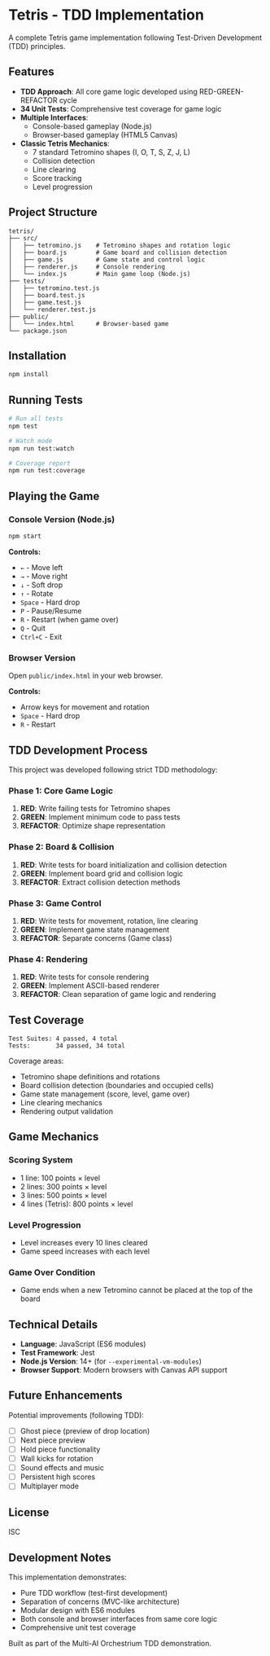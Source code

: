 # Tetris - TDD Implementation

A complete Tetris game implementation following Test-Driven Development (TDD) principles.

## Features

- **TDD Approach**: All core game logic developed using RED-GREEN-REFACTOR cycle
- **34 Unit Tests**: Comprehensive test coverage for game logic
- **Multiple Interfaces**:
  - Console-based gameplay (Node.js)
  - Browser-based gameplay (HTML5 Canvas)
- **Classic Tetris Mechanics**:
  - 7 standard Tetromino shapes (I, O, T, S, Z, J, L)
  - Collision detection
  - Line clearing
  - Score tracking
  - Level progression

## Project Structure

```
tetris/
├── src/
│   ├── tetromino.js    # Tetromino shapes and rotation logic
│   ├── board.js        # Game board and collision detection
│   ├── game.js         # Game state and control logic
│   ├── renderer.js     # Console rendering
│   └── index.js        # Main game loop (Node.js)
├── tests/
│   ├── tetromino.test.js
│   ├── board.test.js
│   ├── game.test.js
│   └── renderer.test.js
├── public/
│   └── index.html      # Browser-based game
└── package.json
```

## Installation

```bash
npm install
```

## Running Tests

```bash
# Run all tests
npm test

# Watch mode
npm run test:watch

# Coverage report
npm run test:coverage
```

## Playing the Game

### Console Version (Node.js)

```bash
npm start
```

**Controls:**
- `←` - Move left
- `→` - Move right
- `↓` - Soft drop
- `↑` - Rotate
- `Space` - Hard drop
- `P` - Pause/Resume
- `R` - Restart (when game over)
- `Q` - Quit
- `Ctrl+C` - Exit

### Browser Version

Open `public/index.html` in your web browser.

**Controls:**
- Arrow keys for movement and rotation
- `Space` - Hard drop
- `R` - Restart

## TDD Development Process

This project was developed following strict TDD methodology:

### Phase 1: Core Game Logic
1. **RED**: Write failing tests for Tetromino shapes
2. **GREEN**: Implement minimum code to pass tests
3. **REFACTOR**: Optimize shape representation

### Phase 2: Board & Collision
1. **RED**: Write tests for board initialization and collision detection
2. **GREEN**: Implement board grid and collision logic
3. **REFACTOR**: Extract collision detection methods

### Phase 3: Game Control
1. **RED**: Write tests for movement, rotation, line clearing
2. **GREEN**: Implement game state management
3. **REFACTOR**: Separate concerns (Game class)

### Phase 4: Rendering
1. **RED**: Write tests for console rendering
2. **GREEN**: Implement ASCII-based renderer
3. **REFACTOR**: Clean separation of game logic and rendering

## Test Coverage

```
Test Suites: 4 passed, 4 total
Tests:       34 passed, 34 total
```

Coverage areas:
- Tetromino shape definitions and rotations
- Board collision detection (boundaries and occupied cells)
- Game state management (score, level, game over)
- Line clearing mechanics
- Rendering output validation

## Game Mechanics

### Scoring System
- 1 line: 100 points × level
- 2 lines: 300 points × level
- 3 lines: 500 points × level
- 4 lines (Tetris): 800 points × level

### Level Progression
- Level increases every 10 lines cleared
- Game speed increases with each level

### Game Over Condition
- Game ends when a new Tetromino cannot be placed at the top of the board

## Technical Details

- **Language**: JavaScript (ES6 modules)
- **Test Framework**: Jest
- **Node.js Version**: 14+ (for `--experimental-vm-modules`)
- **Browser Support**: Modern browsers with Canvas API support

## Future Enhancements

Potential improvements (following TDD):
- [ ] Ghost piece (preview of drop location)
- [ ] Next piece preview
- [ ] Hold piece functionality
- [ ] Wall kicks for rotation
- [ ] Sound effects and music
- [ ] Persistent high scores
- [ ] Multiplayer mode

## License

ISC

## Development Notes

This implementation demonstrates:
- Pure TDD workflow (test-first development)
- Separation of concerns (MVC-like architecture)
- Modular design with ES6 modules
- Both console and browser interfaces from same core logic
- Comprehensive unit test coverage

Built as part of the Multi-AI Orchestrium TDD demonstration.
